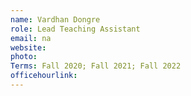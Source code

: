```yaml
---
name: Vardhan Dongre
role: Lead Teaching Assistant
email: na
website: 
photo: 
Terms: Fall 2020; Fall 2021; Fall 2022
officehourlink: 
---
```

